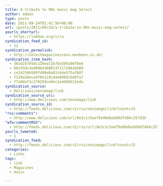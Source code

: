 ```yaml
---
title: A tribute to 90s music mag Select
author: admin
type: posts
date: 2011-09-24T01:41:56+00:00
url: /posts/2011/09/24/a-tribute-to-90s-music-mag-select/
yourls_shorturl:
  - https://lobban.org/i/ca
syndication_feed_id:
  - 11
syndication_permalink:
  - http://selectmagazinescans.monkeon.co.uk/
syndication_item_hash:
  - 301d257e5dc126ea72b7b4389a86f0e4
  - 68c93dc3e48964308814f1172801bb60
  - ce34250b589fd80e0a82c64e575a7607
  - 7326a20eca478e119c44a609dcbe87a7
  - f7a0daf3c170259ce9ec1e448b612eda
syndication_source:
  - Delicious/nonimage/link
syndication_source_uri:
  - http://www.delicious.com/nonimage/link
syndication_source_id:
  - http://feeds.delicious.com/v2/rss/nonimage/link?count=15
"rss:comments":
  - http://www.delicious.com/url/9e3c1c5eef9e90dbeb69d7d04c257d35
"wfw:commentRSS":
  - http://feeds.delicious.com/v2/rss/url/9e3c1c5eef9e90dbeb69d7d04c257d35
yourls_tweeted:
  - 1
syndication_feed:
  - http://feeds.delicious.com/v2/rss/nonimage/link?count=15
categories:
  - Links
tags:
  - link
  - Magazines
  - music

---
```

